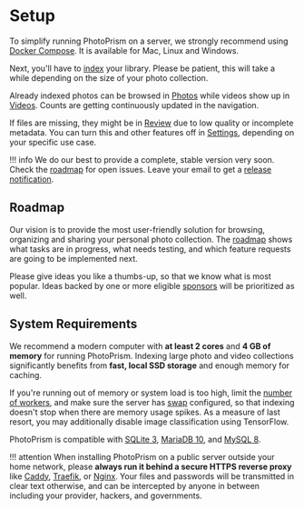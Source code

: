 # Setup

To simplify running PhotoPrism on a server, we strongly recommend using [Docker Compose](docker-compose.md).
It is available for Mac, Linux and Windows.

Next, you'll have to [index](../user-guide/library/import-vs-index.md) 
your library. Please be patient, this will take a while depending on the size of your photo collection.

Already indexed photos can be browsed in [Photos](../user-guide/organize/browse.md) 
while videos show up in [Videos](../user-guide/organize/video.md).
Counts are getting continuously updated in the navigation.

If files are missing, they might be in [Review](../user-guide/organize/review.md) due to low quality
or incomplete metadata. You can turn this and other features off in [Settings](../user-guide/settings/general.md), 
depending on your specific use case.

!!! info
    We do our best to provide a complete, stable version very soon. Check the 
    [roadmap](https://github.com/photoprism/photoprism/projects/5) for open issues.
    Leave your email to get a [release notification](https://goo.gl/forms/KBPVGl9PCsOKrAv33).

## Roadmap ##

Our vision is to provide the most user-friendly solution for browsing, organizing and sharing your personal photo collection.
The [roadmap](https://github.com/photoprism/photoprism/projects/5) shows what tasks are in progress, 
what needs testing, and which feature requests are going to be implemented next.

Please give ideas you like a thumbs-up, so that we know what is most popular.
Ideas backed by one or more eligible [sponsors](../funding.md) 
will be prioritized as well.

## System Requirements ##

We recommend a modern computer with **at least 2 cores** and **4 GB of memory** for running PhotoPrism. Indexing large photo and 
video collections significantly benefits from **fast, local SSD storage** and enough memory for caching. 

If you're running out of memory or system load is too high, limit the 
[number of workers](https://docs.photoprism.org/getting-started/config-options/),
and make sure the server has [swap](https://opensource.com/article/18/9/swap-space-linux-systems) 
configured, so that indexing doesn't stop when there are memory usage spikes.
As a measure of last resort, you may additionally disable image classification using TensorFlow.

PhotoPrism is compatible with [SQLite 3](https://www.sqlite.org/), [MariaDB 10](https://mariadb.org/), 
and [MySQL 8](https://www.mysql.com/).

!!! attention
    When installing PhotoPrism on a public server outside your home network, please **always run it
    behind a secure HTTPS reverse proxy** like [Caddy](https://caddyserver.com/), 
    [Traefik](https://containo.us/traefik/), or [Nginx](https://docs.nginx.com/nginx/admin-guide/web-server/reverse-proxy/).
    Your files and passwords will be transmitted in clear text otherwise, and can be intercepted 
    by anyone in between including your provider, hackers, and governments.
